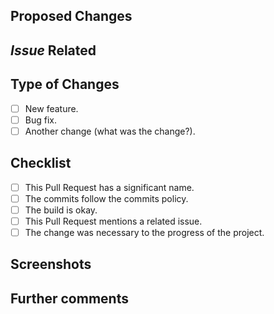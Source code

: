 ## Proposed Changes
<!--- Faça um breve resumo das mudanças feitas. -->
<!--- Make a brief outline of the changes made. -->

## _Issue_ Related
<!--- This project only accepts _pull requests_ related to opened _issues_. -->
<!--- If you are suggesting a new _feature_ , change or correcting a _bug_ , please discuss or relate in a _issue_. -->
<!--- Add the link to _issue_ here: -->
<!--- Este projeto apenas aceita _pull requests_ relacionadas à _issues_ abertas. -->
<!--- Se está sugerindo uma nova _feature_, mudança ou corrigindo um bug, por favor discuta ou relate em uma _issue_. -->
<!--- Adicione o link para a _issue_ aqui: -->

## Type of Changes
<!--- What type of change this Pull Request brings to the project?  -->
<!--- Que tipo de mudança o Pull Request traz para o projeto? -->

- [ ] New feature.
- [ ] Bug fix.
- [ ] Another change (what was the change?).

## Checklist
<!---If you're confused about any topic, ask us. We can help you! -->
<!---Se você está confuso sobre qualquer tópicp, pergunte-nos. Nós podemos ajudar você! -->

- [ ] This Pull Request has a significant name.
- [ ] The commits follow the commits policy.
- [ ] The build is okay.
- [ ] This Pull Request mentions a related issue.
- [ ] The change was necessary to the progress of the project.

## Screenshots
<!--- If necessary, use screenshots to show us your changes on the frontend. -->
<!--- Se necessário, use capturas de tela para nos mostrar suas alterações no frontend. -->

## Further comments
<!--- If you have something more to tell us (questions, explanations, etc) write them down here.-->
<!--- Se você tem algo mais para nos dizer (perguntas, explicações, etc) escreva-os aqui.-->

